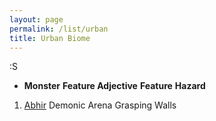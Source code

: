 ```yaml
---
layout: page
permalink: /list/urban
title: Urban Biome
---
```


:S

- <span class="a">**Monster**</span> <span class="b">**Feature Adjective**</span> <span class="c">**Feature**</span>  **Hazard**

1. <span class="a">[Abhir](/monsters/abhir)</span> <span class="b">Demonic</span>  <span class="c">Arena</span> Grasping Walls
